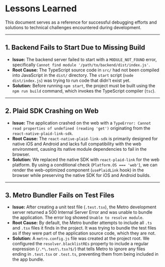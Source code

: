 # Lessons Learned

This document serves as a reference for successful debugging efforts and solutions to technical challenges encountered during development.

---

## 1. Backend Fails to Start Due to Missing Build

-   **Issue:** The backend server failed to start with a `MODULE_NOT_FOUND` error, specifically `Cannot find module '/path/to/backend/dist/index.js'`.
-   **Root Cause:** The TypeScript source code in `src/` had not been compiled into JavaScript in the `dist/` directory. The `start` script (`node dist/index.js`) was trying to run code that didn't exist yet.
-   **Solution:** Before running `npm start`, the project must be built using the `npm run build` command, which invokes the TypeScript compiler (`tsc`).

---

## 2. Plaid SDK Crashing on Web

-   **Issue:** The application crashed on the web with a `TypeError: Cannot read properties of undefined (reading 'get')` originating from the `react-native-plaid-link-sdk`.
-   **Root Cause:** The `react-native-plaid-link-sdk` is primarily designed for native iOS and Android and lacks full compatibility with the web environment, causing its native module dependencies to fail in the browser.
-   **Solution:** We replaced the native SDK with `react-plaid-link` for the web platform. By using a conditional check (`Platform.OS === 'web'`), we can render the web-optimized component (`usePlaidLink` hook) in the browser while preserving the native SDK for iOS and Android builds.

---

## 3. Metro Bundler Fails on Test Files

-   **Issue:** After creating a unit test file (`.test.tsx`), the Metro development server returned a 500 Internal Server Error and was unable to bundle the application. The error log showed `Unable to resolve module`.
-   **Root Cause:** By default, the Metro bundler attempts to include all `.ts` and `.tsx` files it finds in the project. It was trying to bundle the test files as if they were part of the application source code, which they are not.
-   **Solution:** A `metro.config.js` file was created at the project root. We configured the `resolver.blacklistREs` property to include a regular expression (`/.*\.test\.tsx?$/`) that tells Metro to ignore any files ending in `.test.tsx` or `.test.ts`, preventing them from being included in the app bundle. 